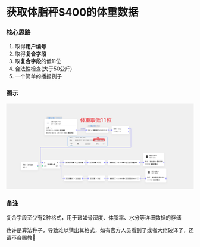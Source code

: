 # 获取体脂秤S400的体重数据
### 核心思路
1. 取得**用户编号**
2. 取得**复合字段**
3. 取**复合字段**的低11位
4. 合法性检查(大于50公斤)
5. 一个简单的播报例子
### 图示
![图示](5_体脂秤S400，体重获取.png)
### 备注
复合字段至少有2种格式，用于诸如骨密度、体脂率、水分等详细数据的存储

也许是算法种子，导致难以猜出其格式，如有官方人员看到了或者大佬破译了，还请不吝赐教🙏